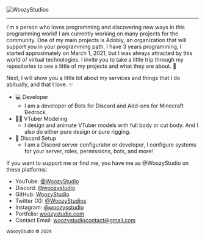 <img alt="WoozyStudios" src="https://media.discordapp.net/attachments/1141879797782413382/1176318651872317563/WoozysStudiosFull.png?ex=656e6f1d&is=655bfa1d&hm=67ef157f10c1a4deeb413b1fe8a58ed9900f094fedf30c65f27eefb8f02b801f&=&width=2880&height=703">

---

I'm a person who loves programming and discovering new ways in this programming world! I am currently working on many projects for the community. One of my main projects is Adobly, an organization that will support you in your programming path. I have 3 years programming, I started approximately on March 1, 2021, but I was always attracted by this world of virtual technologies. I invite you to take a little trip through my repositories to see a little of my projects and what they are about. 🧶

Next, I will show you a little bit about my services and things that I do abitually, and that I love. ✨

- 💻 Developer
   - I am a developer of Bots for Discord and Add-ons for Minecraft Bedrock.
- 🏃‍♂️ VTuber Modeling
   - I design and animate VTuber models with full body or cut body. And I also do either pure design or pure rigging.
- 🎫 Discord Setup
   - I am a Discord server configurator or developer, I configure systems for your server, roles, permissions, bots, and more!
 

If you want to support me or find me, you have me as @WoozyStudio on these platforms:
- YouTube: [@WoozyStudio](https://www.youtube.com/@WoozyStudio)
- Discord: [@woozystudio](https://discord.com/users/869583777884667964)
- GitHub: [WoozyStudio](https://github.com/WoozyStudio)
- Twitter (X): [@WoozyStudios](https://twitter.com/WoozyStudios)
- Instagram: [@woozysstudio](https://www.instagram.com/woozysstudio/)
- Portfolio: [woozystudio.com](https://woozystudio.com/)
- Contact Email: woozystudiocontact@gmail.com

<sub>WoozyStudio © 2024</sub>
